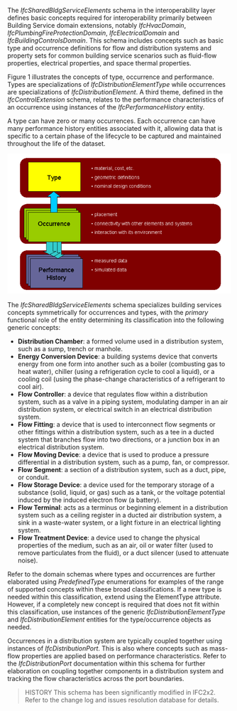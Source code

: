 ﻿The _IfcSharedBldgServiceElements_ schema in the interoperability layer defines basic concepts required for interoperability primarily between Building Service domain extensions, notably _IfcHvacDomain_, _IfcPlumbingFireProtectionDomain_, _IfcElectricalDomain_ and _IfcBuildingControlsDomain_. This schema includes concepts such as basic type and occurrence definitions for flow and distribution systems and property sets for common building service scenarios such as fluid-flow properties, electrical properties, and space thermal properties.

Figure 1 illustrates the concepts of type, occurrence and performance. Types are specializations of _IfcDistributionElementType_ while occurrences are specializations of _IfcDistributionElement_. A third theme, defined in the _IfcControlExtension_ schema, relates to the performance characteristics of an occurrence using instances of the _IfcPerformanceHistory_ entity.

A type can have zero or many occurrences. Each occurrence can have many performance history entities associated with it, allowing data that is specific to a certain phase of the lifecycle to be captured and maintained throughout the life of the dataset.

!["type, occurrence and performance history concepts"](../../../../figures/ifcdistributionport_conceptslide2.gif "Figure 1 &mdash; Building service lifecycle")

The _IfcSharedBldgServiceElements_ schema specializes building services concepts symmetrically for occurrences and types, with the _primary_ functional role of the entity determining its classification into the following generic concepts:

* **Distribution Chamber**: a formed volume used in a distribution system, such as a sump, trench or manhole.
* **Energy Conversion Device**: a building systems device that converts energy from one form into another such as a boiler (combusting gas to heat water), chiller (using a refrigeration cycle to cool a liquid), or a cooling coil (using the phase-change characteristics of a refrigerant to cool air).
* **Flow Controller**: a device that regulates flow within a distribution system, such as a valve in a piping system, modulating damper in an air distribution system, or electrical switch in an electrical distribution system.
* **Flow Fitting**: a device that is used to interconnect flow segments or other fittings within a distribution system, such as a tee in a ducted system that branches flow into two directions, or a junction box in an electrical distribution system.
* **Flow Moving Device**: a device that is used to produce a pressure differential in a distribution system, such as a pump, fan, or compressor.
* **Flow Segment**: a section of a distribution system, such as a duct, pipe, or conduit.
* **Flow Storage Device**: a device used for the temporary storage of a substance (solid, liquid, or gas) such as a tank, or the voltage potential induced by the induced electron flow (a battery).
* **Flow Terminal**: acts as a terminus or beginning element in a distribution system such as a ceiling register in a ducted air distribution system, a sink in a waste-water system, or a light fixture in an electrical lighting system.
* **Flow Treatment Device**: a device used to change the physical properties of the medium, such as an air, oil or water filter (used to remove particulates from the fluid), or a duct silencer (used to attenuate noise).

Refer to the domain schemas where types and occurrences are further elaborated using _PredefinedType_ enumerations for examples of the range of supported concepts within these broad classifications. If a new type is needed within this classification, extend using the ElementType attribute. However, if a completely new concept is required that does not fit within this classification, use instances of the generic _IfcDistributionElementType_ and _IfcDistributionElement_ entities for the type/occurrence objects as needed.

Occurrences in a distribution system are typically coupled together using instances of _IfcDistributionPort_. This is also where concepts such as mass-flow properties are applied based on performance characteristics. Refer to the _IfcDistributionPort_ documentation within this schema for further elaboration on coupling together components in a distribution system and tracking the flow characteristics across the port boundaries.

> HISTORY This schema has been significantly modified in IFC2x2. Refer to the change log and issues resolution database for details.